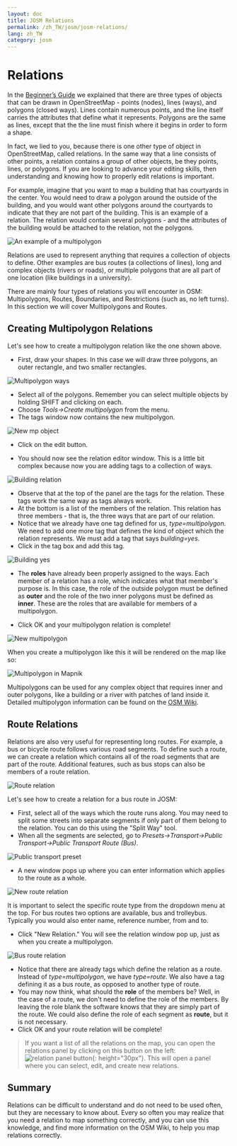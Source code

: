 ```yaml
---
layout: doc
title: JOSM Relations
permalink: /zh_TW/josm/josm-relations/
lang: zh_TW
category: josm
---
```


Relations
==========


In the [Beginner’s Guide](/en/beginner) we explained that there are three types of objects that can be drawn in OpenStreetMap - points (nodes), lines (ways), and polygons (closed ways). Lines contain numerous points, and the line itself carries the attributes that define what it represents.  Polygons are the same as lines, except that the the line must finish where it begins in order to form a shape.  

In fact, we lied to you, because there is one other type of object in OpenStreetMap, called relations.  In the same way that a line consists of other
points, a relation contains a group of other objects, be they points, lines, or polygons.  If you are looking to advance your editing skills, then understanding and knowing how to properly edit relations is important.  

For example, imagine that you want to map a building that has courtyards in the center.  You would need to draw a polygon around the outside of the building, and you would want other polygons around the courtyards to indicate that they are not part of the building.  This is an example of a relation.  The relation would contain several polygons - and the attributes of the building would be attached to the relation, not the polygons.  

![An example of a multipolygon][]

Relations are used to represent anything that requires a collection of objects to define.  Other examples are bus routes (a collections of lines), long and complex objects (rivers or roads), or multiple polygons that are all part of one location (like buildings in a university).  

There are mainly four types of relations you will encounter in OSM: Multipolygons, Routes, Boundaries, and Restrictions (such as, no left turns).  In this section we will cover Multipolygons and Routes.  

Creating Multipolygon Relations
-------------------------------

Let's see how to create a multipolygon relation like the one shown above.  

- First, draw your shapes. In this case we will draw three polygons, an outer rectangle, and two smaller rectangles.

![Multipolygon ways][]

- Select all of the polygons. Remember you can select multiple objects by holding SHIFT and clicking on each.  
- Choose *Tools->Create multipolygon* from the menu.  
- The tags window now contains the new multipolygon.

![New mp object][]

- Click on the edit button.  

- You should now see the relation editor window. This is a little bit complex because now you are adding tags to a collection of ways.  

![Building relation][]

- Observe that at the top of the panel are the tags for the relation. These tags work the same way as tags always work.  
- At the bottom is a list of the members of the relation. This relation has three members - that is, the three ways that are part of our relation.  
- Notice that we already have one tag defined for us, *type=multipolygon*. We need to add one more tag that defines the kind of object which the relation represents. We must add a tag that says *building=yes*.  
- Click in the tag box and add this tag.  

![Building yes][]

- The **roles** have already been properly assigned to the ways. Each member of a relation has a role, which indicates what that member's purpose is. In this case, the role of the outside polygon must be defined as **outer** and the role of the two inner polygons must be defined as **inner**. These are the roles that are available for members of a multipolygon.  

- Click OK and your multipolygon relation is complete!  

![New multipolygon][]

When you create a multipolygon like this it will be rendered on the map like so:  

![Multipolygon in Mapnik][]

Multipolygons can be used for any complex object that requires inner and outer polygons, like a building or a river with patches of land inside it. Detailed multipolygon information can be found on the [OSM Wiki](http://wiki.openstreetmap.org/wiki/Relation:multipolygon).  

Route Relations
----------------

Relations are also very useful for representing long routes. For example, a bus or bicycle route follows various road segments. To define such a route, we can create a relation which contains all of the road segments that are part of the route. Additional features, such as bus stops can also be members of a route relation.  

![Route relation][]

Let's see how to create a relation for a bus route in JOSM:  

- First, select all of the ways which the route runs along. You may need to split some streets into separate segments if only part of them belong to the relation. You can do this using the "Split Way" tool.  
- When all the segments are selected, go to *Presets->Transport->Public Transport->Public Transport Route (Bus)*.  

![Public transport preset][]

- A new window pops up where you can enter information which applies to the route as a whole.

![New route relation][]

It is important to select the specific route type from the dropdown menu at the top. For bus routes two options are available, bus and trolleybus. Typically you would also enter name, reference number, from and to.

- Click "New Relation." You will see the relation window pop up, just as when you create a multipolygon.  

![Bus route relation][]

- Notice that there are already tags which define the relation as a route. Instead of *type=multipolygon*, we have *type=route*. We also have a tag defining it as a bus route, as opposed to another type of route.  
- You may now think, what should the **role** of the members be? Well, in the case of a route, we don't need to define the role of the members. By leaving the role blank the software knows that they are simply part of the route. We could also define the role of each segment as **route**, but it is not necessary.  
- Click OK and your route relation will be complete!  

> If you want a list of all the relations on the map, you can open the relations panel by clicking on this button on the left: ![relation panel button][]{: height="30px"}. This will open a panel where you can select, edit, and create new relations.  

Summary
-------

Relations can be difficult to understand and do not need to be used often, but they are necessary to know about. Every so often you may realize that you need a relation to map something correctly, and you can use this knowledge, and find more information on the OSM Wiki, to help you map relations correctly.


[Multipolygon ways]: /images/josm/multipolygon-ways.png
[Building relation]: /images/josm/building-relation.png
[New relation]: /images/josm/new-relation.png
[Building yes]: /images/josm/building-yes.png
[Outer or inner role]: /images/josm/outer-inner.png
[New multipolygon]: /images/josm/new-multipolygon.png
[New mp object]: /images/josm/new-mp.png
[Multipolygon in mapnik]: /images/josm/multipolygon-mapnik.png
[An example of a multipolygon]: /images/josm/multipolygon-demo.png
[New route relation]: /images/josm/new-route-relation.png
[Route relation]: /images/josm/route-relation.png
[Public transport preset]: /images/josm/public-transport-preset.png
[Bus route relation]: /images/josm/bus-route-relation.png
[relation panel button]: /images/josm/relation-panel-button.png